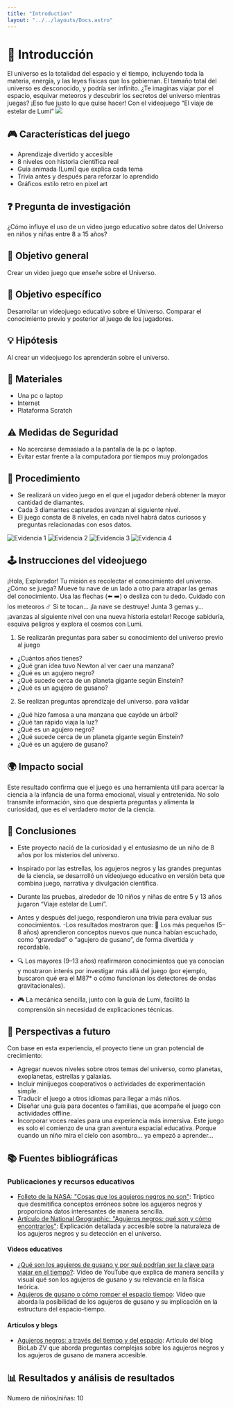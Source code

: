 ```yaml
---
title: "Introduction"
layout: "../../layouts/Docs.astro"
---
```


# 🧪 Introducción

<div class="flex flex-wrap justify-center gap-15">
El universo es la totalidad del espacio y el
tiempo, incluyendo toda la materia,
energía, y las leyes físicas que los
gobiernan. El tamaño total del universo es
desconocido, y podría ser infinito. ¿Te
imaginas viajar por el espacio, esquivar
meteoros y descubrir los secretos del
universo mientras juegas?
¡Eso fue justo lo que quise hacer! Con el
videojuego
“El viaje de estelar de Lumi”
<img src="/imgs/cards/lumi.png" class="object-contain m-[3rem] [transform:scale(1)]">
</div>

## 🎮 Características del juego

- Aprendizaje divertido y accesible
- 8 niveles con historia científica real
- Guía animada (Lumi) que explica cada tema
- Trivia antes y después para reforzar lo aprendido
- Gráficos estilo retro en pixel art

## ❓ Pregunta de investigación

¿Cómo influye el uso de un video juego educativo sobre datos del Universo en niños y niñas entre 8 a 15 años?

## 🎯 Objetivo general

Crear un video juego que enseñe sobre
el Universo.

## 📌 Objetivo específico

Desarrollar un videojuego educativo
sobre el Universo. Comparar el
conocimiento previo y posterior al juego
de los jugadores.

## 💡 Hipótesis

Al crear un videojuego los
aprenderán sobre el universo.

## 🧰 Materiales

- Una pc o laptop
- Internet
- Plataforma Scratch

## ⚠️ Medidas de Seguridad

- No acercarse demasiado a la pantalla de la pc o laptop.
- Evitar estar frente a la computadora por tiempos muy prolongados

## 📝 Procedimiento

- Se realizará un video juego en el que el jugador deberá obtener la mayor cantidad de diamantes.
- Cada 3 diamantes capturados avanzan al siguiente nivel.
- El juego consta de 8 niveles, en cada nivel habrá datos curiosos y preguntas relacionadas con esos datos.

<div class="flex flex-wrap gap-4 justify-center my-6">
  <img src="/imgs/evidencia1.jpg" alt="Evidencia 1" class="w-35 h-20 rounded shadow" />
  <img src="/imgs/evidencia2.jpg" alt="Evidencia 2" class="w-35 h-20 rounded shadow" />
  <img src="/imgs/evidencia3.jpg" alt="Evidencia 3" class="w-35 h-20 rounded shadow" />
  <img src="/imgs/evidencia4.jpg" alt="Evidencia 4" class="w-35 h-20 rounded shadow" />
</div>

## 🕹️ Instrucciones del videojuego

¡Hola, Explorador! Tu misión es recolectar el conocimiento del universo. ¿Cómo se juega? Mueve tu nave de un lado a otro para atrapar las gemas del conocimiento. Usa las flechas (⬅️ ➡️) o desliza con tu dedo. Cuidado con los meteoros ☄️ Si te tocan… ¡la nave se destruye! Junta 3 gemas y… ¡avanzas al siguiente nivel con una nueva historia estelar! Recoge sabiduría, esquiva peligros y explora el cosmos con Lumi.

1. Se realizarán preguntas para saber su conocimiento del universo previo al juego

- ¿Cuántos años tienes?
- ¿Qué gran idea tuvo Newton al ver caer una manzana?
- ¿Qué es un agujero negro?
- ¿Qué sucede cerca de un planeta gigante según Einstein?
- ¿Qué es un agujero de gusano?

2. Se realizan preguntas aprendizaje del universo. para validar

- ¿Qué hizo famosa a una manzana que cayóde un árbol?
- ¿Qué tan rápido viaja la luz?
- ¿Qué es un agujero negro?
- ¿Qué sucede cerca de un planeta gigante según Einstein?
- ¿Qué es un agujero de gusano?

## 🌍 Impacto social

Este resultado confirma que el juego es
una herramienta útil para acercar la
ciencia a la infancia de una forma
emocional, visual y entretenida. No
solo transmite información, sino que
despierta preguntas y alimenta la
curiosidad, que es el verdadero motor
de la ciencia.

## 🏁 Conclusiones

- Este proyecto nació de la curiosidad y el entusiasmo de
  un niño de 8 años por los misterios del universo.

- Inspirado por las estrellas, los agujeros negros y las
  grandes preguntas de la ciencia, se desarrolló un
  videojuego educativo en versión beta que combina juego,
  narrativa y divulgación científica.

- Durante las pruebas, alrededor de 10 niños y niñas de
  entre 5 y 13 años jugaron “Viaje estelar de Lumi”.

- Antes y después del juego, respondieron una trivia para evaluar
  sus conocimientos.
  -Los resultados mostraron que:
  🧠 Los más pequeños (5–8 años) aprendieron conceptos
  nuevos que nunca habían escuchado, como “gravedad”
  o “agujero de gusano”, de forma divertida y recordable.

- 🔍 Los mayores (9–13 años) reafirmaron conocimientos
  que ya conocían y mostraron interés por investigar más
  allá del juego (por ejemplo, buscaron qué era el M87\* o
  cómo funcionan los detectores de ondas gravitacionales).

- 🎮 La mecánica sencilla, junto con la guía de Lumi,
  facilitó la comprensión sin necesidad de explicaciones
  técnicas.

## 🚀 Perspectivas a futuro

Con base en esta experiencia, el proyecto
tiene un gran potencial de crecimiento:

- Agregar nuevos niveles sobre otros temas
  del universo, como planetas, exoplanetas,
  estrellas y galaxias.
- Incluir minijuegos cooperativos o actividades
  de experimentación simple.
- Traducir el juego a otros idiomas para llegar
  a más niños.
- Diseñar una guía para docentes o familias,
  que acompañe el juego con actividades offline.
- Incorporar voces reales para una experiencia
  más inmersiva.
  Este juego es solo el comienzo de una gran
  aventura espacial educativa. Porque cuando un
  niño mira el cielo con asombro… ya empezó a
  aprender…

## 📚 Fuentes bibliográficas

### Publicaciones y recursos educativos

- <a href="https://svs.gsfc.nasa.gov/vis/a010000/a013300/a013322/BlackHoleTrifold_es_printable.pdf" target="_blank" rel="noopener">Folleto de la NASA: "Cosas que los agujeros negros no son"</a>: Tríptico que desmitifica conceptos erróneos sobre los agujeros negros y proporciona datos interesantes de manera sencilla.
- <a href="https://www.nationalgeographic.es/espacio/agujeros-negros" target="_blank" rel="noopener">Artículo de National Geographic: "Agujeros negros: qué son y cómo encontrarlos"</a>: Explicación detallada y accesible sobre la naturaleza de los agujeros negros y su detección en el universo.

#### Videos educativos

- <a href="https://www.youtube.com/watch?v=bWl21CgyBXY" target="_blank" rel="noopener">¿Qué son los agujeros de gusano y por qué podrían ser la clave para viajar en el tiempo?</a>: Video de YouTube que explica de manera sencilla y visual qué son los agujeros de gusano y su relevancia en la física teórica.
- <a href="https://www.youtube.com/watch?v=duIDvO_QGBY" target="_blank" rel="noopener">Agujeros de gusano o cómo romper el espacio tiempo</a>: Video que aborda la posibilidad de los agujeros de gusano y su implicación en la estructura del espacio-tiempo.

#### Artículos y blogs

- <a href="https://biolabzv.blogspot.com/2014/02/agujeros-negros-traves-del-tiempo-y-del.html" target="_blank" rel="noopener">Agujeros negros: a través del tiempo y del espacio</a>: Artículo del blog BioLab ZV que aborda preguntas complejas sobre los agujeros negros y los agujeros de gusano de manera accesible.

## 📊 Resultados y análisis de resultados

Numero de niños/niñas: 10
